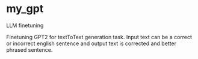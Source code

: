 # my_gpt

LLM finetuning

Finetuning GPT2 for textToText generation task. Input text can be a correct or incorrect english sentence and output text is corrected and better phrased sentence.
